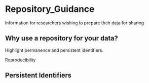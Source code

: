# Repository_Guidance
Information for researchers wishing to prepare their data for sharing

## Why use a repository for your data?
Highlight permanence and persistent identifiers.

Reproducibility

## Persistent Identifiers
